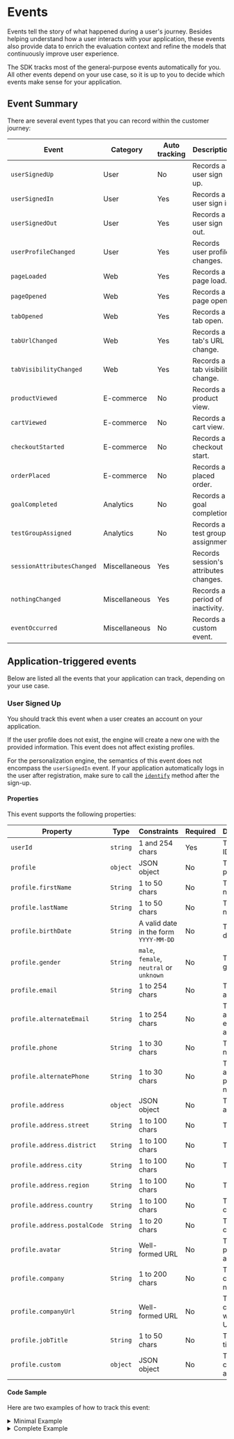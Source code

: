 # Events

Events tell the story of what happened during a user's journey. Besides helping understand how a user interacts 
with your application, these events also provide data to enrich the evaluation context and refine the models that 
continuously improve user experience.

The SDK tracks most of the general-purpose events automatically for you. All other events depend on your use case, so 
it is up to you to decide which events make sense for your application.

## Event Summary

There are several event types that you can record within the customer journey:

| Event                      | Category      | Auto tracking | Description                           |
|----------------------------|---------------|---------------|---------------------------------------|
| `userSignedUp`             | User          | No            | Records a user sign up.               |
| `userSignedIn`             | User          | Yes           | Records a user sign in.               |
| `userSignedOut`            | User          | Yes           | Records a user sign out.              |
| `userProfileChanged`       | User          | Yes           | Records user profile changes.         |
| `pageLoaded`               | Web           | Yes           | Records a page load.                  |
| `pageOpened`               | Web           | Yes           | Records a page open.                  |
| `tabOpened`                | Web           | Yes           | Records a tab open.                   |
| `tabUrlChanged`            | Web           | Yes           | Records a tab's URL change.           |
| `tabVisibilityChanged`     | Web           | Yes           | Records a tab visibility change.      |
| `productViewed`            | E-commerce    | No            | Records a product view.               |
| `cartViewed`               | E-commerce    | No            | Records a cart view.                  |
| `checkoutStarted`          | E-commerce    | No            | Records a checkout start.             |
| `orderPlaced`              | E-commerce    | No            | Records a placed order.               |
| `goalCompleted`            | Analytics     | No            | Records a goal completion.            |
| `testGroupAssigned`        | Analytics     | No            | Records a test group assignment.      |
| `sessionAttributesChanged` | Miscellaneous | Yes           | Records session's attributes changes. |
| `nothingChanged`           | Miscellaneous | Yes           | Records a period of inactivity.       |
| `eventOccurred`            | Miscellaneous | No            | Records a custom event.               |

## Application-triggered events

Below are listed all the events that your application can track, depending on your use case.

### User Signed Up

You should track this event when a user creates an account on your application.

If the user profile does not exist, the engine will create a new one with the provided information. 
This event does not affect existing profiles.

For the personalization engine, the semantics of this event does not encompass the `userSignedIn` event. 
If your application automatically logs in the user after registration, make sure to call the 
[`identify`](plug.md#identify) method after the sign-up.

#### Properties

This event supports the following properties:

| Property                     | Type     | Constraints                              | Required | Description
|------------------------------|----------|------------------------------------------|----------|----------------------------------
| `userId`                     | `string` | 1 and 254 chars                          | Yes      | The user ID.
| `profile`                    | `object` | JSON object                              | No       | The user profile.
| `profile.firstName`          | `String` | 1 to 50 chars                            | No       | The first name.
| `profile.lastName`           | `String` | 1 to 50 chars                            | No       | The last name.
| `profile.birthDate`          | `String` | A valid date in the form `YYYY-MM-DD`    | No       | The birth date.
| `profile.gender`             | `String` | `male`, `female`, `neutral` or `unknown` | No       | The gender.
| `profile.email`              | `String` | 1 to 254 chars                           | No       | The email address.
| `profile.alternateEmail`     | `String` | 1 to 254 chars                           | No       | The alternate email address.
| `profile.phone`              | `String` | 1 to 30 chars                            | No       | The phone number.
| `profile.alternatePhone`     | `String` | 1 to 30 chars                            | No       | The alternate phone number.
| `profile.address`            | `object` | JSON object                              | No       | The user address.
| `profile.address.street`     | `String` | 1 to 100 chars                           | No       | The street.
| `profile.address.district`   | `String` | 1 to 100 chars                           | No       | The district.
| `profile.address.city`       | `String` | 1 to 100 chars                           | No       | The city.
| `profile.address.region`     | `String` | 1 to 100 chars                           | No       | The region.
| `profile.address.country`    | `String` | 1 to 100 chars                           | No       | The country.
| `profile.address.postalCode` | `String` | 1 to 20 chars                            | No       | The postal code.
| `profile.avatar`             | `String` | Well-formed URL                          | No       | The personal avatar URL.
| `profile.company`            | `String` | 1 to 200 chars                           | No       | The company's name.
| `profile.companyUrl`         | `String` | Well-formed URL                          | No       | The company's website URL.
| `profile.jobTitle`           | `String` | 1 to 50 chars                            | No       | The job title.
| `profile.custom`             | `object` | JSON object                              | No       | The map of custom attributes.

#### Code Sample

Here are two examples of how to track this event:

<details>
    <summary>Minimal Example</summary>

```js
croct.track('userSignedUp', {
    userId: '1ed2fd65-a027-4f3a-a35f-c6dd97537392'
});
```
</details>

<details>
    <summary>Complete Example</summary>

```js
croct.track('userSignedUp', {
    userId: '1ed2fd65-a027-4f3a-a35f-c6dd97537392',
    profile: {
        firstName: 'Carol',
        lastName: 'Doe',
        birthDate: '2000-08-31',
        gender: 'female',
        email: 'carol@croct.com',
        alternateEmail: 'example@croct.com',
        phone: '+15555983800',
        alternatePhone: '+15555983800',
        address: {
             street: '123 Some Street',
             district: 'Kings Oak',
             city: 'San Francisco',
             state: 'California',
             region: 'California',
             country: 'US',
             continent: 'NA'
        },
        avatar: 'http://croct.com/carol.png',
        company: 'Croct',
        companyUrl: 'http://croct.com',
        jobTitle: 'Head of Marketing',
        custom: {
            points: 1,
            favoriteEmoji: '🐊',
        }
    }
});
```
</details>
